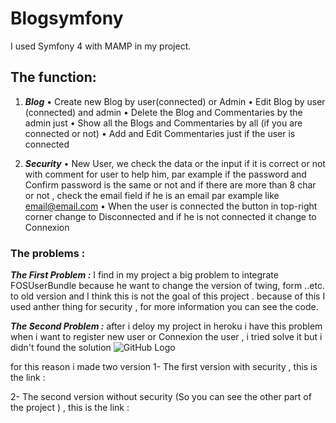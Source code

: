 # Blogsymfony
I used Symfony 4 with MAMP in my project.

## The function: 
1.	***Blog***
•	Create new Blog by user(connected) or Admin
•	Edit Blog by user (connected) and admin
•	Delete the Blog and Commentaries by the admin just 
•	Show all the Blogs and Commentaries by all (if you are connected or not)
•	Add and Edit Commentaries just if the user is connected

2.	***Security***
•	New User, we check the data or the input if it is correct or not with comment for user to help him, par example if the password and Confirm password is the same or not and if there are more than 8 char or not , check the email field if he is an email par example like email@email.com
•	When the user is connected the button in top-right corner change to Disconnected and if he is not connected it change to Connexion

### The problems :
***The First Problem :*** I find in my project a big problem to integrate FOSUserBundle because he want to change the version of twing, form ..etc. to old version and I think this is not the goal of this project . because of this I used anther thing for security , for more information you can see the code.

***The Second Problem :*** after i deloy my project in heroku i have this problem when i want to register new user or Connexion the user , i tried solve it but i didn't found the solution
![GitHub Logo](blogsymfony/image/error.png)

for this reason i made two version 
1- The first version with security , this is the link :

2- The second version without security (So you can see the other part of the project ) , this is the link :
